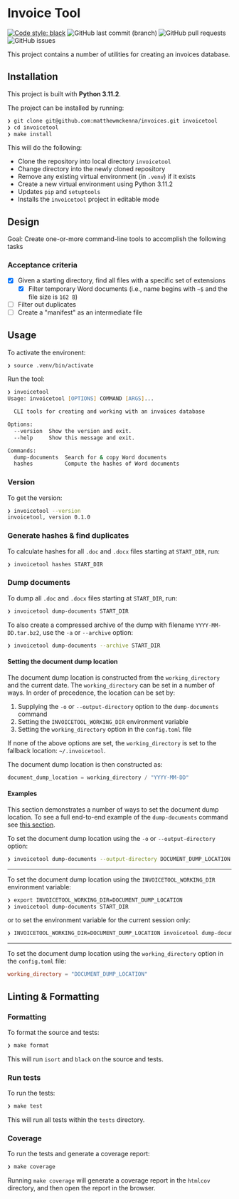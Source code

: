 # Invoice Tool

[![Code style: black](https://img.shields.io/badge/code%20style-black-000000.svg)](https://github.com/psf/black)
![GitHub last commit (branch)](https://img.shields.io/github/last-commit/matthewmckenna/invoices/mmk/2023-04-refactor)
![GitHub pull requests](https://img.shields.io/github/issues-pr/matthewmckenna/invoices)
![GitHub issues](https://img.shields.io/github/issues/matthewmckenna/invoices)

This project contains a number of utilities for creating an invoices database.

## Installation

This project is built with **Python 3.11.2**.

The project can be installed by running:

```zsh
❯ git clone git@github.com:matthewmckenna/invoices.git invoicetool
❯ cd invoicetool
❯ make install
```

This will do the following:

- Clone the repository into local directory `invoicetool`
- Change directory into the newly cloned repository
- Remove any existing virtual environment (in `.venv`) if it exists
- Create a new virtual environment using Python 3.11.2
- Updates `pip` and `setuptools`
- Installs the `invoicetool` project in editable mode

## Design

Goal: Create one-or-more command-line tools to accomplish the following tasks

### Acceptance criteria
- [x] Given a starting directory, find all files with a specific set of extensions
  - [x] Filter temporary Word documents (i.e., name begins with `~$` and the file size is `162 B`)
- [ ] Filter out duplicates
- [ ] Create a "manifest" as an intermediate file

## Usage

To activate the environent:

```zsh
❯ source .venv/bin/activate
```

Run the tool:

```zsh
❯ invoicetool
Usage: invoicetool [OPTIONS] COMMAND [ARGS]...

  CLI tools for creating and working with an invoices database

Options:
  --version  Show the version and exit.
  --help     Show this message and exit.

Commands:
  dump-documents  Search for & copy Word documents
  hashes          Compute the hashes of Word documents
```

### Version

To get the version:

```zsh
❯ invoicetool --version
invoicetool, version 0.1.0
```

### Generate hashes & find duplicates

To calculate hashes for all `.doc` and `.docx` files starting at `START_DIR`, run:

```zsh
❯ invoicetool hashes START_DIR
```

### Dump documents

To dump all `.doc` and `.docx` files starting at `START_DIR`, run:

```zsh
❯ invoicetool dump-documents START_DIR
```

To also create a compressed archive of the dump with filename `YYYY-MM-DD.tar.bz2`, use the `-a` or `--archive` option:

```zsh
❯ invoicetool dump-documents --archive START_DIR
```

#### Setting the document dump location

The document dump location is constructed from the `working_directory` and the current date.
The `working_directory` can be set in a number of ways.
In order of precedence, the location can be set by:

1. Supplying the `-o` or `--output-directory` option to the `dump-documents` command
2. Setting the `INVOICETOOL_WORKING_DIR` environment variable
3. Setting the `working_directory` option in the `config.toml` file

If none of the above options are set, the `working_directory` is set to the fallback location: `~/.invoicetool`.

The document dump location is then constructed as:

```python
document_dump_location = working_directory / "YYYY-MM-DD"
```

#### Examples

This section demonstrates a number of ways to set the document dump location.
To see a full end-to-end example of the `dump-documents` command see [this section](docs/examples.md#e2e-example-dump-documents).

To set the document dump location using the `-o` or `--output-directory` option:

```zsh
❯ invoicetool dump-documents --output-directory DOCUMENT_DUMP_LOCATION START_DIR
```

----

To set the document dump location using the `INVOICETOOL_WORKING_DIR` environment variable:

```zsh
❯ export INVOICETOOL_WORKING_DIR=DOCUMENT_DUMP_LOCATION
❯ invoicetool dump-documents START_DIR
```

or to set the environment variable for the current session only:

```zsh
❯ INVOICETOOL_WORKING_DIR=DOCUMENT_DUMP_LOCATION invoicetool dump-documents START_DIR
```

----

To set the document dump location using the `working_directory` option in the `config.toml` file:

```toml
working_directory = "DOCUMENT_DUMP_LOCATION"
```

## Linting & Formatting

### Formatting

To format the source and tests:

```zsh
❯ make format
```

This will run `isort` and `black` on the source and tests.

### Run tests

To run the tests:

```zsh
❯ make test
```

This will run all tests within the `tests` directory.

### Coverage

To run the tests and generate a coverage report:

```zsh
❯ make coverage
```

Running `make coverage` will generate a coverage report in the `htmlcov` directory, and then open the report in the browser.
